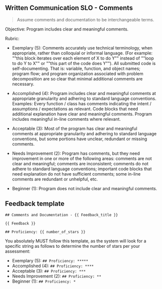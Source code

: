 ## Written Communication SLO - Comments

> Assume comments and documentation to be interchangeable terms.

Objective: Program includes clear and meaningful comments.

Rubric:

- Exemplary (5): Comments accurately use technical terminology, when appropriate, rather than colloquial or informal language. (For example: ""this block iterates over each element of X to do Y"" instead of ""loop to do Y to X"" or ""this part of the code does Y""). All submitted code is self-documenting. That is: variable, function, and object names; program flow; and program organization associated with problem decomposition are so clear that minimal additional comments are necessary.

- Accomplished (4): Program includes clear and meaningful comments at appropriate granularity and adhering to standard language conventions. Examples: Every function / class has comments indicating the intent / assumptions / expectations as relevant. Code blocks that need additional explanation have clear and meaningful comments. Program includes meaningful in-line comments where relevant.

- Acceptable (3): Most of the program has clear and meaningful comments at appropriate granularity and adhering to standard language conventions, but some portions have unclear, redundant or missing comments.

- Needs Improvement (2): Program has comments, but they need improvement in one or more of the following areas: comments are not clear and meaningful; comments are inconsistent; comments do not adhere to standard language conventions; important code blocks that need explanation do not have sufficient comments; some in-line comments are redundant or unhelpful, etc.

- Beginner (1): Program does not include clear and meaningful comments.

## Feedback template

```template
## Comments and Documentation - {{ Feedback_title }}

{{ Feedback }}

## Proficiency: {{ number_of_stars }}
```

You absolutely MUST follow this template, as the system will look for a specific string as follows to determine the number of stars per your assessment:

- Exemplary (5): `## Proficiency: *****`
- Accomplished (4): `## Proficiency: ****`
- Acceptable (3): `## Proficiency: ***`
- Needs Improvement (2): `## Proficiency: **`
- Beginner (1): `## Proficiency: *`
